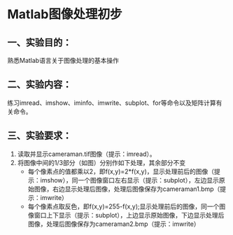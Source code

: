 #  Matlab图像处理初步

## 一、实验目的：

熟悉Matlab语言关于图像处理的基本操作

## 二、实验内容：

练习imread、imshow、iminfo、imwrite、subplot、for等命令以及矩阵计算有关命令。

## 三、实验要求：

1. 读取并显示cameraman.tif图像（提示：imread）。
2. 将图像中间的1/3部分（如图）分别作如下处理，其余部分不变
    - 每个像素点的值都乘以2，即f(x,y)=2*f(x,y)，显示处理前后的图像（提示：imshow），同一个图像窗口左右显示（提示：subplot），左边显示原始图像，右边显示处理后图像，处理后图像保存为cameraman1.bmp（提示：imwrite）
    - 每个像素点取反色，即f(x,y)=255-f(x,y);显示处理前后的图像，同一个图像窗口上下显示（提示：subplot），上边显示原始图像，下边显示处理后图像，处理后图像保存为cameraman2.bmp（提示：imwrite）
